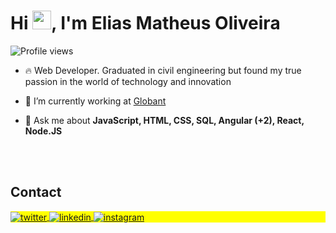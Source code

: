 <h1 align="left">Hi <img src="https://raw.githubusercontent.com/kaueMarques/kaueMarques/master/hi.gif" height="30px">, I'm Elias Matheus Oliveira</h1>
<p align="left"> <img src="https://komarev.com/ghpvc/?username=eliasmatheus&color=yellow" alt="Profile views" /> </p>

- 🔥 Web Developer. Graduated in civil engineering but found my true passion in the world of technology and innovation

- 🔭 I’m currently working at [Globant](https://www.globant.com/)

- 💬 Ask me about **JavaScript, HTML, CSS, SQL, Angular (+2), React, Node.JS**

<!--

<br><br>

## 🛠 &nbsp;Tech Stack

![JavaScript](https://img.shields.io/badge/-JavaScript-05122A?style=flat&logo=javascript)&nbsp;
![Node.js](https://img.shields.io/badge/-Node.js-05122A?style=flat&logo=node.js)&nbsp;
![HTML](https://img.shields.io/badge/-HTML-05122A?style=flat&logo=HTML5)&nbsp;
![CSS](https://img.shields.io/badge/-CSS-05122A?style=flat&logo=CSS3&logoColor=1572B6)&nbsp;
![React](https://img.shields.io/badge/-React-05122A?style=flat&logo=react)&nbsp;
![Git](https://img.shields.io/badge/-Git-05122A?style=flat&logo=git)&nbsp;
![GitHub](https://img.shields.io/badge/-GitHub-05122A?style=flat&logo=github)&nbsp;
![Markdown](https://img.shields.io/badge/-Markdown-05122A?style=flat&logo=markdown)&nbsp;
![Visual Studio Code](https://img.shields.io/badge/-Visual%20Studio%20Code-05122A?style=flat&logo=visual-studio-code&logoColor=007ACC)&nbsp;
![PostgreSQL](https://img.shields.io/badge/-PostgreSQL-05122A?style=flat&logo=postgresql)&nbsp;
![SQLite](https://img.shields.io/badge/-SQLite-05122A?style=flat&logo=sqlite)&nbsp;

<br><br>

## ⚙️ &nbsp;GitHub Analytics

<p align="left">
<img width="530em" src="https://github-readme-stats.vercel.app/api?username=maykbrito&show_icons=true&theme=vision-friendly-dark" alt="maykbrito's stats"/>
<img width="530em" src="https://github-readme-stats.vercel.app/api/top-langs/?username=maykbrito&layout=compact&theme=vision-friendly-dark" alt="maykbrito's most languages"/>
</p>
-->

<br><br>

## Contact

<p align="left" style="background:yellow">
<a href="https://twitter.com/_eliasmatheus_" target="_blank">
  <img align="center" src="https://img.shields.io/badge/-_eliasmatheus_-05122A?style=flat&logo=twitter" alt="twitter"/>  
</a>
<a href="https://linkedin.com/in/eliasmatheus" target="_blank">
  <img align="center" src="https://img.shields.io/badge/-eliasmatheus-05122A?style=flat&logo=linkedin" alt="linkedin"/>
</a>
<a href="https://instagram.com/_eliasmatheus" target="_blank">
 <img align="center" src="https://img.shields.io/badge/-_eliasmatheus-05122A?style=flat&logo=instagram" alt="instagram"/>
</a>
</p>

<!--

<img width="490em" src="https://github-readme-twitter-gazf.vercel.app/api?id=maykbrito&layout=wide&show_reply=off&show_retweet=off" />


**maykbrito/maykbrito** is a ✨ _special_ ✨ repository because its `README.md` (this file) appears on your GitHub profile.

Here are some ideas to get you started:

- 🔭 I’m currently working on ...
- 🌱 I’m currently learning ...
- 👯 I’m looking to collaborate on ...
- 🤔 I’m looking for help with ...
- 💬 Ask me about ...
- 📫 How to reach me: ...
- 😄 Pronouns: ...
- ⚡ Fun fact: ...
-->
